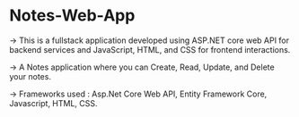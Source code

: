 # Notes-Web-App

-> This is a fullstack application developed using ASP.NET core web API for backend services and JavaScript, HTML, and CSS for frontend interactions.

-> A Notes application where you can Create, Read, Update, and Delete your notes.

-> Frameworks used : Asp.Net Core Web API, Entity Framework Core, Javascript, HTML, CSS.
